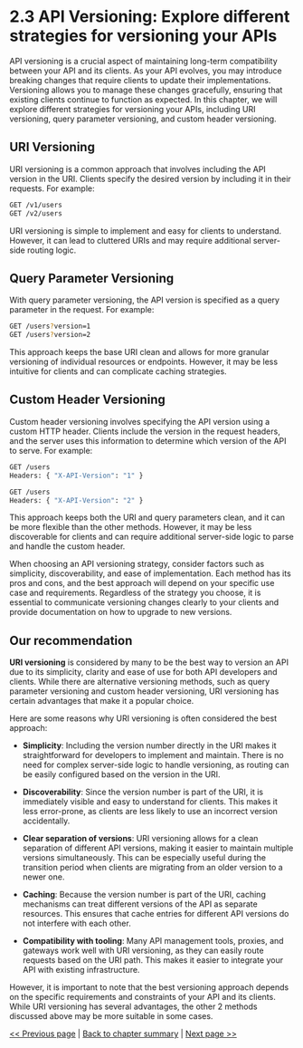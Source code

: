 # 2.3 API Versioning: Explore different strategies for versioning your APIs

API versioning is a crucial aspect of maintaining long-term compatibility between your API and its clients. As your API evolves, you may introduce breaking changes that require clients to update their implementations. Versioning allows you to manage these changes gracefully, ensuring that existing clients continue to function as expected. In this chapter, we will explore different strategies for versioning your APIs, including URI versioning, query parameter versioning, and custom header versioning.

## URI Versioning

URI versioning is a common approach that involves including the API version in the URI. Clients specify the desired version by including it in their requests. For example:

```bash
GET /v1/users
GET /v2/users
```

URI versioning is simple to implement and easy for clients to understand. However, it can lead to cluttered URIs and may require additional server-side routing logic.

## Query Parameter Versioning

With query parameter versioning, the API version is specified as a query parameter in the request. For example:

```bash
GET /users?version=1
GET /users?version=2
```

This approach keeps the base URI clean and allows for more granular versioning of individual resources or endpoints. However, it may be less intuitive for clients and can complicate caching strategies.

## Custom Header Versioning

Custom header versioning involves specifying the API version using a custom HTTP header. Clients include the version in the request headers, and the server uses this information to determine which version of the API to serve. For example:

```bash
GET /users
Headers: { "X-API-Version": "1" }

GET /users
Headers: { "X-API-Version": "2" }
```

This approach keeps both the URI and query parameters clean, and it can be more flexible than the other methods. However, it may be less discoverable for clients and can require additional server-side logic to parse and handle the custom header.

When choosing an API versioning strategy, consider factors such as simplicity, discoverability, and ease of implementation. Each method has its pros and cons, and the best approach will depend on your specific use case and requirements. Regardless of the strategy you choose, it is essential to communicate versioning changes clearly to your clients and provide documentation on how to upgrade to new versions.

## Our recommendation

**URI versioning** is considered by many to be the best way to version an API due to its simplicity, clarity and ease of use for both API developers and clients. While there are alternative versioning methods, such as query parameter versioning and custom header versioning, URI versioning has certain advantages that make it a popular choice.

Here are some reasons why URI versioning is often considered the best approach:

* **Simplicity**: Including the version number directly in the URI makes it straightforward for developers to implement and maintain. There is no need for complex server-side logic to handle versioning, as routing can be easily configured based on the version in the URI.

* **Discoverability**: Since the version number is part of the URI, it is immediately visible and easy to understand for clients. This makes it less error-prone, as clients are less likely to use an incorrect version accidentally.

* **Clear separation of versions**: URI versioning allows for a clean separation of different API versions, making it easier to maintain multiple versions simultaneously. This can be especially useful during the transition period when clients are migrating from an older version to a newer one.

* **Caching**: Because the version number is part of the URI, caching mechanisms can treat different versions of the API as separate resources. This ensures that cache entries for different API versions do not interfere with each other.

* **Compatibility with tooling**: Many API management tools, proxies, and gateways work well with URI versioning, as they can easily route requests based on the URI path. This makes it easier to integrate your API with existing infrastructure.

However, it is important to note that the best versioning approach depends on the specific requirements and constraints of your API and its clients. While URI versioning has several advantages, the other 2 methods discussed above may be more suitable in some cases.


[<< Previous page](2.2-graphql-api-design-principles.md) | [Back to chapter summary](2-design-api-architectures.md) | [Next page >>](2.4-error-handling-in-apis.md)
